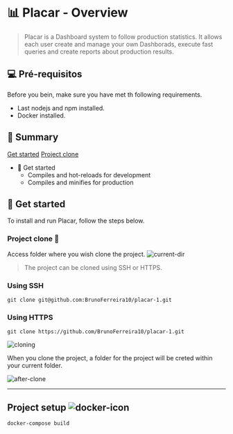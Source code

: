 # 📊 Placar - Overview


> Placar is a Dashboard system to follow production statistics.
It allows each user create and manage your own Dashborads, execute fast 
queries and create reports about production results.

## 💻 Pré-requisitos

Before you bein, make sure you have met th following requirements.
* Last nodejs and npm installed.
* Docker installed.

## 📖 Summary

[Get started](#markdown-header-my-first-title)
[Project clone](#markdown-header-my-first-title)
  - 🚀 Get started 
    - Compiles and hot-reloads for development
    - Compiles and minifies for production

## 🚀 Get started

To install and run Placar, follow the steps below.

### Project clone 🔗
Access folder where you wish clone the project.
![current-dir](https://user-images.githubusercontent.com/27238181/141362601-59e0f658-129b-4100-81d9-c582a1a28f22.png)

> The project can be cloned using SSH or HTTPS.

### Using SSH
```
git clone git@github.com:BrunoFerreira10/placar-1.git
```
### Using HTTPS
```
git clone https://github.com/BrunoFerreira10/placar-1.git
```
![cloning](https://user-images.githubusercontent.com/27238181/141362663-fa3f4fe8-6810-4629-a63d-ca239ac69361.png)

When you clone the project, a folder for the project will be creted within your current folder.

![after-clone](https://user-images.githubusercontent.com/27238181/141362690-406b0237-e267-4a79-a0b2-878c8d73c656.png)

---
## Project setup ![docker-icon](https://user-images.githubusercontent.com/27238181/141365628-dd379e2f-ab11-4111-94cd-20cdd94a49d1.png)

```
docker-compose build
```



